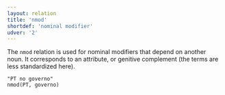 ```yaml
---
layout: relation
title: 'nmod'
shortdef: 'nominal modifier'
udver: '2'
---
```


The `nmod` relation is used for nominal modifiers that depend
on another noun. It corresponds to an attribute, or genitive complement (the terms are less standardized here).

~~~ sdparse
"PT no governo"
nmod(PT, governo)
~~~

<!-- Interlanguage links updated Čt lis 12 09:43:31 CET 2020 -->
